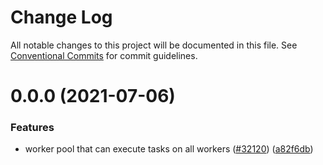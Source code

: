 # Change Log

All notable changes to this project will be documented in this file.
See [Conventional Commits](https://conventionalcommits.org) for commit guidelines.

# 0.0.0 (2021-07-06)

### Features

- worker pool that can execute tasks on all workers ([#32120](https://github.com/gatsbyjs/gatsby/issues/32120)) ([a82f6db](https://github.com/gatsbyjs/gatsby/commit/a82f6dbe354f2e82a5d944727622ddb0bb44e05d))
